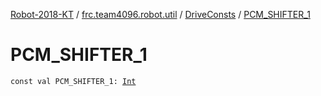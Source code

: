 [Robot-2018-KT](../../index.md) / [frc.team4096.robot.util](../index.md) / [DriveConsts](index.md) / [PCM_SHIFTER_1](./-p-c-m_-s-h-i-f-t-e-r_1.md)

# PCM_SHIFTER_1

`const val PCM_SHIFTER_1: `[`Int`](https://kotlinlang.org/api/latest/jvm/stdlib/kotlin/-int/index.html)